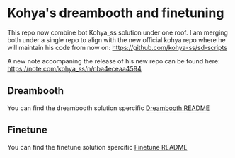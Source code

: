 # Kohya's dreambooth and finetuning

This repo now combine bot Kohya_ss solution under one roof. I am merging both under a single repo to align with the new official kohya repo where he will maintain his code from now on: https://github.com/kohya-ss/sd-scripts

A new note accompaning the release of his new repo can be found here: https://note.com/kohya_ss/n/nba4eceaa4594

## Dreambooth

You can find the dreambooth solution spercific [Dreambooth README](README_dreambooth.md)

## Finetune

You can find the finetune solution spercific [Finetune README](README_finetune.md)